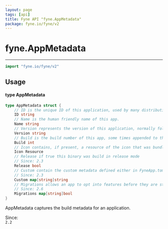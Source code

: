 ```yaml
---
layout: page
tags: [api]
title: Fyne API "fyne.AppMetadata"
package: fyne.io/fyne/v2
---
```


# fyne.AppMetadata
---
```go
import "fyne.io/fyne/v2"
```

## Usage

#### type AppMetadata

```go
type AppMetadata struct {
	// ID is the unique ID of this application, used by many distribution platforms.
	ID string
	// Name is the human friendly name of this app.
	Name string
	// Version represents the version of this application, normally following semantic versioning.
	Version string
	// Build is the build number of this app, some times appended to the version number.
	Build int
	// Icon contains, if present, a resource of the icon that was bundled at build time.
	Icon Resource
	// Release if true this binary was build in release mode
	// Since: 2.3
	Release bool
	// Custom contain the custom metadata defined either in FyneApp.toml or on the compile command line
	// Since: 2.3
	Custom map[string]string
	// Migrations allows an app to opt into features before they are standard
	// Since: 2.6
	Migrations map[string]bool
}
```

AppMetadata captures the build metadata for an application.


<div class="since">Since: <code>
2.2</code></div>
